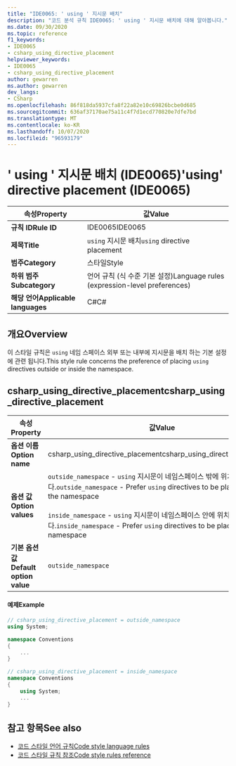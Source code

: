```yaml
---
title: "IDE0065: ' using ' 지시문 배치"
description: "코드 분석 규칙 IDE0065: ' using ' 지시문 배치에 대해 알아봅니다."
ms.date: 09/30/2020
ms.topic: reference
f1_keywords:
- IDE0065
- csharp_using_directive_placement
helpviewer_keywords:
- IDE0065
- csharp_using_directive_placement
author: gewarren
ms.author: gewarren
dev_langs:
- CSharp
ms.openlocfilehash: 86f818da5937cfa8f22a82e10c69826bcbe0d685
ms.sourcegitcommit: 636af37170ae75a11c4f7d1ecd770820e7dfe7bd
ms.translationtype: MT
ms.contentlocale: ko-KR
ms.lasthandoff: 10/07/2020
ms.locfileid: "96593179"
---
```

# <a name="using-directive-placement-ide0065"></a><span data-ttu-id="ee805-103">' using ' 지시문 배치 (IDE0065)</span><span class="sxs-lookup"><span data-stu-id="ee805-103">'using' directive placement (IDE0065)</span></span>

|<span data-ttu-id="ee805-104">속성</span><span class="sxs-lookup"><span data-stu-id="ee805-104">Property</span></span>|<span data-ttu-id="ee805-105">값</span><span class="sxs-lookup"><span data-stu-id="ee805-105">Value</span></span>|
|-|-|
| <span data-ttu-id="ee805-106">**규칙 ID**</span><span class="sxs-lookup"><span data-stu-id="ee805-106">**Rule ID**</span></span> | <span data-ttu-id="ee805-107">IDE0065</span><span class="sxs-lookup"><span data-stu-id="ee805-107">IDE0065</span></span> |
| <span data-ttu-id="ee805-108">**제목**</span><span class="sxs-lookup"><span data-stu-id="ee805-108">**Title**</span></span> | <span data-ttu-id="ee805-109">`using` 지시문 배치</span><span class="sxs-lookup"><span data-stu-id="ee805-109">`using` directive placement</span></span> |
| <span data-ttu-id="ee805-110">**범주**</span><span class="sxs-lookup"><span data-stu-id="ee805-110">**Category**</span></span> | <span data-ttu-id="ee805-111">스타일</span><span class="sxs-lookup"><span data-stu-id="ee805-111">Style</span></span> |
| <span data-ttu-id="ee805-112">**하위 범주**</span><span class="sxs-lookup"><span data-stu-id="ee805-112">**Subcategory**</span></span> | <span data-ttu-id="ee805-113">언어 규칙 (식 수준 기본 설정)</span><span class="sxs-lookup"><span data-stu-id="ee805-113">Language rules (expression-level preferences)</span></span> |
| <span data-ttu-id="ee805-114">**해당 언어**</span><span class="sxs-lookup"><span data-stu-id="ee805-114">**Applicable languages**</span></span> | <span data-ttu-id="ee805-115">C#</span><span class="sxs-lookup"><span data-stu-id="ee805-115">C#</span></span> |

## <a name="overview"></a><span data-ttu-id="ee805-116">개요</span><span class="sxs-lookup"><span data-stu-id="ee805-116">Overview</span></span>

<span data-ttu-id="ee805-117">이 스타일 규칙은 `using` 네임 스페이스 외부 또는 내부에 지시문을 배치 하는 기본 설정에 관련 됩니다.</span><span class="sxs-lookup"><span data-stu-id="ee805-117">This style rule concerns the preference of placing `using` directives outside or inside the namespace.</span></span>

## <a name="csharp_using_directive_placement"></a><span data-ttu-id="ee805-118">csharp_using_directive_placement</span><span class="sxs-lookup"><span data-stu-id="ee805-118">csharp_using_directive_placement</span></span>

|<span data-ttu-id="ee805-119">속성</span><span class="sxs-lookup"><span data-stu-id="ee805-119">Property</span></span>|<span data-ttu-id="ee805-120">값</span><span class="sxs-lookup"><span data-stu-id="ee805-120">Value</span></span>|
|-|-|
| <span data-ttu-id="ee805-121">**옵션 이름**</span><span class="sxs-lookup"><span data-stu-id="ee805-121">**Option name**</span></span> | <span data-ttu-id="ee805-122">csharp_using_directive_placement</span><span class="sxs-lookup"><span data-stu-id="ee805-122">csharp_using_directive_placement</span></span>
| <span data-ttu-id="ee805-123">**옵션 값**</span><span class="sxs-lookup"><span data-stu-id="ee805-123">**Option values**</span></span> | <span data-ttu-id="ee805-124">`outside_namespace` - `using` 지시문이 네임스페이스 밖에 위치하도록 합니다.</span><span class="sxs-lookup"><span data-stu-id="ee805-124">`outside_namespace` - Prefer `using` directives to be placed outside the namespace</span></span><br /><br /><span data-ttu-id="ee805-125">`inside_namespace` - `using` 지시문이 네임스페이스 안에 위치하도록 합니다.</span><span class="sxs-lookup"><span data-stu-id="ee805-125">`inside_namespace` - Prefer `using` directives to be placed inside the namespace</span></span> |
| <span data-ttu-id="ee805-126">**기본 옵션 값**</span><span class="sxs-lookup"><span data-stu-id="ee805-126">**Default option value**</span></span> | `outside_namespace` |

#### <a name="example"></a><span data-ttu-id="ee805-127">예제</span><span class="sxs-lookup"><span data-stu-id="ee805-127">Example</span></span>

```csharp
// csharp_using_directive_placement = outside_namespace
using System;

namespace Conventions
{
    ...
}

// csharp_using_directive_placement = inside_namespace
namespace Conventions
{
    using System;
    ...
}
```

## <a name="see-also"></a><span data-ttu-id="ee805-128">참고 항목</span><span class="sxs-lookup"><span data-stu-id="ee805-128">See also</span></span>

- [<span data-ttu-id="ee805-129">코드 스타일 언어 규칙</span><span class="sxs-lookup"><span data-stu-id="ee805-129">Code style language rules</span></span>](language-rules.md)
- [<span data-ttu-id="ee805-130">코드 스타일 규칙 참조</span><span class="sxs-lookup"><span data-stu-id="ee805-130">Code style rules reference</span></span>](index.md)
